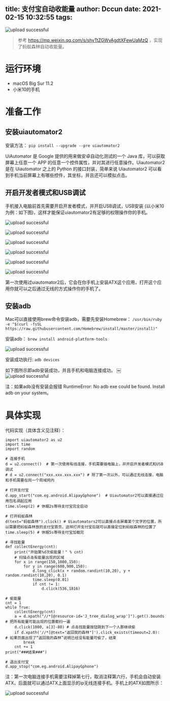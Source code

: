 title: 支付宝自动收能量
author: Dccun
date: 2021-02-15 10:32:55
tags:
---
![upload successful](/images/pasted-148.png)
>参考 https://mp.weixin.qq.com/s/shyTtZGWvAgdtXFewUaMzQ ，实现了蚂蚁森林自动收能量。

<!--more-->

# 运行环境

- macOS Big Sur 11.2
- 小米10的手机

# 准备工作

## 安装uiautomator2

安装方法：
`pip install --upgrade --pre uiautomator2`

UiAutomator 是 Google 提供的用来做安卓自动化测试的一个 Java 库，可以获取屏幕上任意一个 APP 的任意一个控件属性，并对其进行任意操作。Uiautomator2 是在 Uiautomator 之上的 Python 的接口封装，简单来说  Uiautomator2 可以看到手机当前屏幕上有哪些控件，其坐标，并且还可以模拟点击。

## 开启开发者模式和USB调试

手机接入电脑前首先需要开启开发者模式，并开启USB调试，USB安装 (以小米10为例：如下图)，这样才能保证uiautomator2有足够的权限操作你的手机。

![upload successful](/images/pasted-149.png)

![upload successful](/images/pasted-150.png)

![upload successful](/images/pasted-151.png)

![upload successful](/images/pasted-152.png)


![upload successful](/images/pasted-153.png)

![upload successful](/images/pasted-154.png)

第一次使用过uiautomator2后，它会在你手机上安装ATX这个应用，打开这个应用你就可以之后通过无线的方式操作你的手机了。

## 安装adb
Mac可以直接使用brew命令安装adb，需要先安装Homebrew：
`/usr/bin/ruby -e "$(curl -fsSL https://raw.githubusercontent.com/Homebrew/install/master/install)"
`

安装adb：
`brew install android-platform-tools`

![upload successful](/images/pasted-155.png)

安装成功执行:
`adb devices`

如下图所示即adb安装成功，并且手机和电脑连接成功。
￼
![upload successful](/images/pasted-156.png)

注：如果adb没有安装会报错 RuntimeError: No adb exe could be found. Install adb on your system。

# 具体实现
代码实现（具体含义见注释）：
```
import uiautomator2 as u2
import time
import random

# 连接手机
d = u2.connect()  # 第一次使用有线连接，手机需要插电脑上，并开启开发者模式和USB调试 
# d = u2.connect("xxx.xxx.xxx.xxx") # 除了第一次以外，可以通过无线连接，电脑和手机需要在同一个局域网内

# 打开支付宝
d.app_start("com.eg.android.AlipayGphone")  # Uiautomator2可以直接通过应用包名调起应用
time.sleep(2) # 休眠2s等待支付宝完全启动

# 打开蚂蚁森林
d(text="蚂蚁森林").click() # Uiautomators2可以直接点击屏幕某个文字的位置，所以需要把蚂蚁森林放的支付宝首页，这样打开支付宝后就可以直接定位到蚂蚁森林的位置了
time.sleep(5) # 休眠5s等待支付宝加载完   

# 寻找能量
def collectEnergy(cnt):
    print("开始第%d次偷能量！" % cnt)
    # 扫描点击有能量出现的区域  
    for x in range(150,1000,150):
        for y in range(600,900,150):
            d.long_click(x + random.randint(10,20), y + random.randint(10,20), 0.1)
            time.sleep(0.01)
            if cnt != 1:
                d.click(536,1816)

# 偷能量
cnt = 1
while True:
    collectEnergy(cnt)
    a = d.xpath("//*[@resource-id='J_tree_dialog_wrap']").get().bounds   # 把所有能量可能出现的位置都扫一遍
    d.click(1000, a[3]-80) # 点击找能量按钮跳到下一个人那继续偷
    if d.xpath('//*[@text="返回我的森林"]').click_exists(timeout=2.0):  # 如果页面出现了“返回我的森林”说明已经没有能量可偷了，结束
        break
    cnt += 1
print("###结束###")

# 退出支付宝
d.app_stop("com.eg.android.AlipayGphone")

```

注：第一次电脑连接手机需要注释掉第七行，取消注释第六行，手机会自动安装ATX，后面就可以通过ATX上面显示的ip无线连接手机。手机上的ATX如图所示：

![upload successful](/images/pasted-157.png)